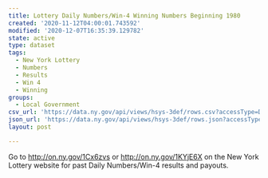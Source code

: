 ```yaml
---
title: Lottery Daily Numbers/Win-4 Winning Numbers Beginning 1980
created: '2020-11-12T04:00:01.743592'
modified: '2020-12-07T16:35:39.129782'
state: active
type: dataset
tags:
  - New York Lottery
  - Numbers
  - Results
  - Win 4
  - Winning
groups:
  - Local Government
csv_url: 'https://data.ny.gov/api/views/hsys-3def/rows.csv?accessType=DOWNLOAD'
json_url: 'https://data.ny.gov/api/views/hsys-3def/rows.json?accessType=DOWNLOAD'
layout: post

---
```

Go to http://on.ny.gov/1Cx6zvs or http://on.ny.gov/1KYjE6X on the New York Lottery website for past Daily Numbers/Win-4 results and payouts.
